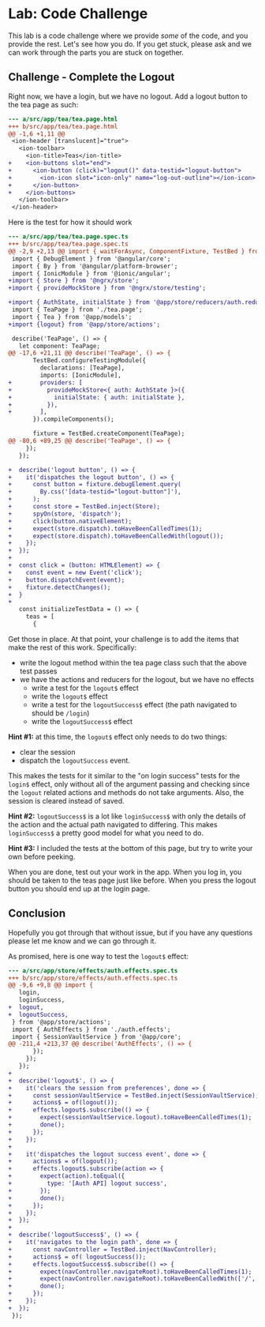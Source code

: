# Lab: Code Challenge

This lab is a code challenge where we provide _some_ of the code, and you provide the rest. Let's see how you do. If you get stuck, please ask and we can work through the parts you are stuck on together.

## Challenge - Complete the Logout

Right now, we have a login, but we have no logout. Add a logout button to the tea page as such:

```diff
--- a/src/app/tea/tea.page.html
+++ b/src/app/tea/tea.page.html
@@ -1,6 +1,11 @@
 <ion-header [translucent]="true">
   <ion-toolbar>
     <ion-title>Teas</ion-title>
+    <ion-buttons slot="end">
+      <ion-button (click)="logout()" data-testid="logout-button">
+        <ion-icon slot="icon-only" name="log-out-outline"></ion-icon>
+      </ion-button>
+    </ion-buttons>
   </ion-toolbar>
 </ion-header>
```

Here is the test for how it should work

```diff
--- a/src/app/tea/tea.page.spec.ts
+++ b/src/app/tea/tea.page.spec.ts
@@ -2,9 +2,13 @@ import { waitForAsync, ComponentFixture, TestBed } from '@angular/core/testing';
 import { DebugElement } from '@angular/core';
 import { By } from '@angular/platform-browser';
 import { IonicModule } from '@ionic/angular';
+import { Store } from '@ngrx/store';
+import { provideMockStore } from '@ngrx/store/testing';

+import { AuthState, initialState } from '@app/store/reducers/auth.reducer';
 import { TeaPage } from './tea.page';
 import { Tea } from '@app/models';
+import {logout} from '@app/store/actions';

 describe('TeaPage', () => {
   let component: TeaPage;
@@ -17,6 +21,11 @@ describe('TeaPage', () => {
       TestBed.configureTestingModule({
         declarations: [TeaPage],
         imports: [IonicModule],
+        providers: [
+          provideMockStore<{ auth: AuthState }>({
+            initialState: { auth: initialState },
+          }),
+        ],
       }).compileComponents();

       fixture = TestBed.createComponent(TeaPage);
@@ -80,6 +89,25 @@ describe('TeaPage', () => {
     });
   });

+  describe('logout button', () => {
+    it('dispatches the logout button', () => {
+      const button = fixture.debugElement.query(
+        By.css('[data-testid="logout-button"]'),
+      );
+      const store = TestBed.inject(Store);
+      spyOn(store, 'dispatch');
+      click(button.nativeElement);
+      expect(store.dispatch).toHaveBeenCalledTimes(1);
+      expect(store.dispatch).toHaveBeenCalledWith(logout());
+    });
+  });
+
+  const click = (button: HTMLElement) => {
+    const event = new Event('click');
+    button.dispatchEvent(event);
+    fixture.detectChanges();
+  }
+
   const initializeTestData = () => {
     teas = [
       {
```

Get those in place. At that point, your challenge is to add the items that make the rest of this work. Specifically:

- write the logout method within the tea page class such that the above test passes
- we have the actions and reducers for the logout, but we have no effects
  - write a test for the `logout$` effect
  - write the `logout$` effect
  - write a test for the `logoutSuccess$` effect (the path navigated to should be `/login`)
  - write the `logoutSuccess$` effect

**Hint #1:** at this time, the `logout$` effect only needs to do two things:

- clear the session
- dispatch the `logoutSuccess` event.

This makes the tests for it similar to the "on login success" tests for the `login$` effect, only without all of the argument passing and checking since the `logout` related actions and methods do not take arguments. Also, the session is cleared instead of saved.

**Hint #2:** `logoutSuccess$` is a lot like `loginSuccess$` with only the details of the action and the actual path navigated to differing. This makes `loginSuccess$` a pretty good model for what you need to do.

**Hint #3:** I included the tests at the bottom of this page, but try to write your own before peeking.

When you are done, test out your work in the app. When you log in, you should be taken to the teas page just like before. When you press the logout button you should end up at the login page.

## Conclusion

Hopefully you got through that without issue, but if you have any questions please let me know and we can go through it.

As promised, here is one way to test the `logout$` effect:

```diff
--- a/src/app/store/effects/auth.effects.spec.ts
+++ b/src/app/store/effects/auth.effects.spec.ts
@@ -9,6 +9,8 @@ import {
   login,
   loginSuccess,
+  logout,
+  logoutSuccess,
 } from '@app/store/actions';
 import { AuthEffects } from './auth.effects';
 import { SessionVaultService } from '@app/core';
@@ -211,4 +213,37 @@ describe('AuthEffects', () => {
       });
     });
   });
+
+  describe('logout$', () => {
+    it('clears the session from preferences', done => {
+      const sessionVaultService = TestBed.inject(SessionVaultService);
+      actions$ = of(logout());
+      effects.logout$.subscribe(() => {
+        expect(sessionVaultService.logout).toHaveBeenCalledTimes(1);
+        done();
+      });
+    });
+
+    it('dispatches the logout success event', done => {
+      actions$ = of(logout());
+      effects.logout$.subscribe(action => {
+        expect(action).toEqual({
+          type: '[Auth API] logout success',
+        });
+        done();
+      });
+    });
+  });
+
+  describe('logoutSuccess$', () => {
+    it('navigates to the login path', done => {
+      const navController = TestBed.inject(NavController);
+      actions$ = of( logoutSuccess());
+      effects.logoutSuccess$.subscribe(() => {
+        expect(navController.navigateRoot).toHaveBeenCalledTimes(1);
+        expect(navController.navigateRoot).toHaveBeenCalledWith(['/', 'login']);
+        done();
+      });
+    });
+  });
 });
```

